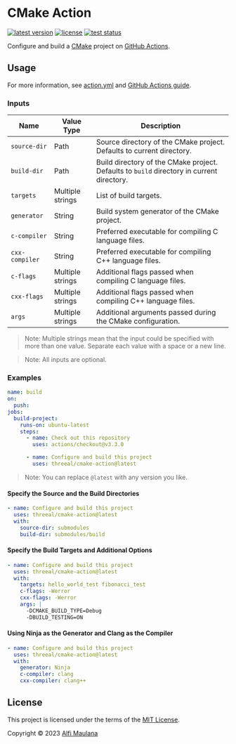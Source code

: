 # CMake Action

[![latest version](https://img.shields.io/github/v/release/threeal/cmake-action)](https://github.com/threeal/cmake-action/releases/)
[![license](https://img.shields.io/github/license/threeal/cmake-action)](./LICENSE)
[![test status](https://img.shields.io/github/actions/workflow/status/threeal/cmake-action/test.yml?label=test&branch=main)](https://github.com/threeal/cmake-action/actions/workflows/test.yml)

Configure and build a [CMake](https://cmake.org/) project on [GitHub Actions](https://github.com/features/actions).

## Usage

For more information, see [action.yml](./action.yml) and [GitHub Actions guide](https://docs.github.com/en/actions/learn-github-actions/understanding-github-actions).

### Inputs

| Name | Value Type | Description |
| --- | --- | --- |
| `source-dir` | Path | Source directory of the CMake project. Defaults to current directory. |
| `build-dir` | Path | Build directory of the CMake project. Defaults to `build` directory in current directory. |
| `targets` | Multiple strings | List of build targets. |
| `generator` | String | Build system generator of the CMake project. |
| `c-compiler` | String | Preferred executable for compiling C language files. |
| `cxx-compiler` | String | Preferred executable for compiling C++ language files. |
| `c-flags` | Multiple strings | Additional flags passed when compiling C language files. |
| `cxx-flags` | Multiple strings | Additional flags passed when compiling C++ language files. |
| `args` | Multiple strings | Additional arguments passed during the CMake configuration. |

> Note: Multiple strings mean that the input could be specified with more than one value. Separate each value with a space or a new line.

> Note: All inputs are optional.

### Examples

```yaml
name: build
on:
  push:
jobs:
  build-project:
    runs-on: ubuntu-latest
    steps:
      - name: Check out this repository
        uses: actions/checkout@v3.3.0

      - name: Configure and build this project
        uses: threeal/cmake-action@latest
```

> Note: You can replace `@latest` with any version you like.

#### Specify the Source and the Build Directories

```yaml
- name: Configure and build this project
  uses: threeal/cmake-action@latest
  with:
    source-dir: submodules
    build-dir: submodules/build
```

#### Specify the Build Targets and Additional Options

```yaml
- name: Configure and build this project
  uses: threeal/cmake-action@latest
  with:
    targets: hello_world_test fibonacci_test
    c-flags: -Werror
    cxx-flags: -Werror
    args: |
      -DCMAKE_BUILD_TYPE=Debug
      -DBUILD_TESTING=ON
```

#### Using Ninja as the Generator and Clang as the Compiler

```yaml
- name: Configure and build this project
  uses: threeal/cmake-action@latest
  with:
    generator: Ninja
    c-compiler: clang
    cxx-compiler: clang++
```

## License

This project is licensed under the terms of the [MIT License](./LICENSE).

Copyright © 2023 [Alfi Maulana](https://github.com/threeal/)
